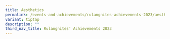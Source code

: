 ```yaml
---
title: Aesthetics
permalink: /events-and-achievements/rulangnites-achievements-2023/aesthetics-achievements/
variant: tiptap
description: ""
third_nav_title: Rulangnites' Achievements 2023
---
```

